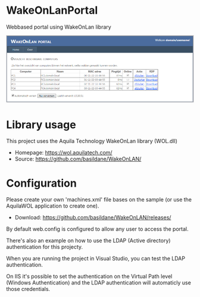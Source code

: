 # WakeOnLanPortal
Webbased portal using WakeOnLan library

![image](ScreenShot.png)

# Library usage
This project uses the Aquila Technology WakeOnLan library (WOL.dll)
* Homepage: https://wol.aquilatech.com/
* Source: https://github.com/basildane/WakeOnLAN/

# Configuration
Please create your own 'machines.xml' file bases on the sample (or use the AquilaWOL application to create one).
* Download: https://github.com/basildane/WakeOnLAN/releases/

By default web.config is configured to allow any user to access the portal.

There's also an example on how to use the LDAP (Active directory) authentication for this projecty.

When you are running the project in Visual Studio, you can test the LDAP authentication.

On IIS it's possible to set the authentication on the Virtual Path level (Windows Authentication) and the LDAP authentication will automaticly use those credentials.
